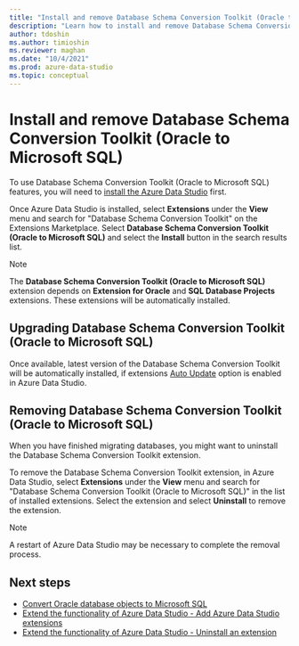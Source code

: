 ```yaml
---
title: "Install and remove Database Schema Conversion Toolkit (Oracle to Microsoft SQL)"
description: "Learn how to install and remove Database Schema Conversion Toolkit (Oracle to Microsoft SQL) extension."
author: tdoshin
ms.author: timioshin
ms.reviewer: maghan
ms.date: "10/4/2021"
ms.prod: azure-data-studio
ms.topic: conceptual
---
```


# Install and remove Database Schema Conversion Toolkit (Oracle to Microsoft SQL)

To use Database Schema Conversion Toolkit (Oracle to Microsoft SQL) features, you will need to [install the Azure Data Studio](../../../download-azure-data-studio.md) first.

Once Azure Data Studio is installed, select **Extensions** under the **View** menu and search for "Database Schema Conversion Toolkit" on the Extensions Marketplace. Select **Database Schema Conversion Toolkit (Oracle to Microsoft SQL)** and select the **Install** button in the search results list.

> [!NOTE]
> The **Database Schema Conversion Toolkit (Oracle to Microsoft SQL)** extension depends on **Extension for Oracle** and **SQL Database Projects** extensions. These extensions will be automatically installed.

## Upgrading Database Schema Conversion Toolkit (Oracle to Microsoft SQL)

Once available, latest version of the Database Schema Conversion Toolkit will be automatically installed, if extensions [Auto Update](../../add-extensions.md#updating-an-extension) option is enabled in Azure Data Studio.

## Removing Database Schema Conversion Toolkit (Oracle to Microsoft SQL)

When you have finished migrating databases, you might want to uninstall the Database Schema Conversion Toolkit extension.

To remove the Database Schema Conversion Toolkit extension, in Azure Data Studio, select **Extensions** under the **View** menu and search for "Database Schema Conversion Toolkit (Oracle to Microsoft SQL)" in the list of installed extensions. Select the extension and select **Uninstall** to remove the extension.

> [!NOTE]
> A restart of Azure Data Studio may be necessary to complete the removal process.

## Next steps

- [Convert Oracle database objects to Microsoft SQL](.\convert-oracle-database-objects-to-mssql.md)
- [Extend the functionality of Azure Data Studio - Add Azure Data Studio extensions](../../add-extensions.md#add-azure-data-studio-extensions)
- [Extend the functionality of Azure Data Studio - Uninstall an extension](../../add-extensions.md#uninstall-an-extension)
